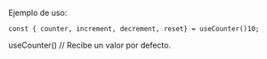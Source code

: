 Ejemplo de uso:
```
const { counter, increment, decrement, reset} = useCounter()10;
```

useCounter() // Recibe un valor por defecto.